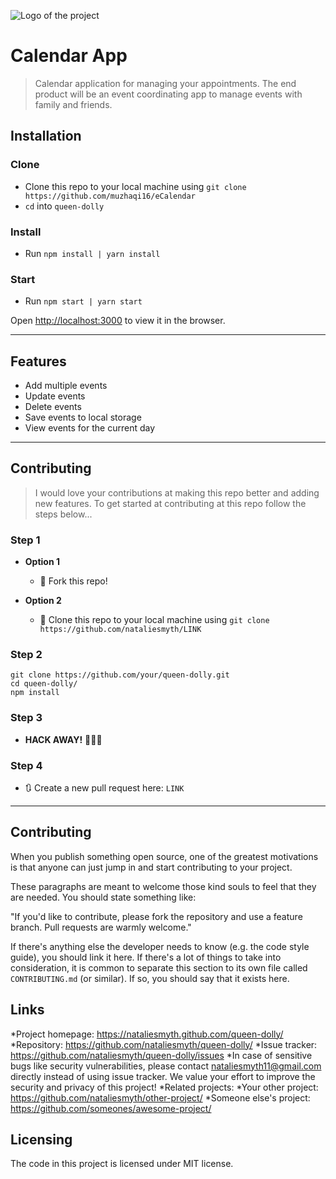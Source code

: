 ![Logo of the project](https://raw.githubusercontent.com/jehna/readme-best-practices/master/sample-logo.png)

# Calendar App

> Calendar application for managing your appointments. The end product will be an event coordinating app to manage events with family and friends.

## Installation

### Clone

- Clone this repo to your local machine using ```git clone https://github.com/muzhaqi16/eCalendar```
- ```cd``` into ```queen-dolly```

### Install

- Run ```npm install | yarn install```

### Start

- Run ```npm start | yarn start```

Open [http://localhost:3000](http://localhost:3000) to view it in the browser.

---

## Features

- Add multiple events
- Update events
- Delete events
- Save events to local storage
- View events for the current day

---

## Contributing

> I would love your contributions at making this repo better and adding new features. 
> To get started at contributing at this repo follow the steps below...

### Step 1

- **Option 1**
  - 🍴 Fork this repo!

- **Option 2**
  - 👯 Clone this repo to your local machine using `git clone https://github.com/nataliesmyth/LINK`

### Step 2

```shell
git clone https://github.com/your/queen-dolly.git
cd queen-dolly/
npm install
```

### Step 3

- **HACK AWAY!** 🔨🔨🔨

### Step 4

- 🔃 Create a new pull request here: `LINK`

---

## Contributing

When you publish something open source, one of the greatest motivations is that
anyone can just jump in and start contributing to your project.

These paragraphs are meant to welcome those kind souls to feel that they are
needed. You should state something like:

"If you'd like to contribute, please fork the repository and use a feature
branch. Pull requests are warmly welcome."

If there's anything else the developer needs to know (e.g. the code style
guide), you should link it here. If there's a lot of things to take into
consideration, it is common to separate this section to its own file called
`CONTRIBUTING.md` (or similar). If so, you should say that it exists here.

## Links

*Project homepage: <https://nataliesmyth.github.com/queen-dolly/>
*Repository: <https://github.com/nataliesmyth/queen-dolly/>
*Issue tracker: <https://github.com/nataliesmyth/queen-dolly/issues>
  *In case of sensitive bugs like security vulnerabilities, please contact
    nataliesmyth11@gmail.com directly instead of using issue tracker. We value your effort
    to improve the security and privacy of this project!
*Related projects:
  *Your other project: <https://github.com/nataliesmyth/other-project/>
  *Someone else's project: <https://github.com/someones/awesome-project/>

## Licensing

The code in this project is licensed under MIT license.
